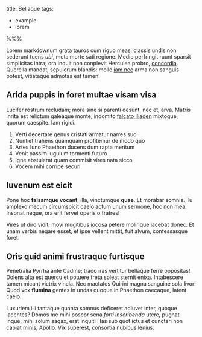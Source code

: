 title: Bellaque
tags:
  - example
  - lorem

%%%

Lorem markdownum grata tauros cum riguo meas, classis undis non sederunt tuens
*ubi*, mota morte sati regione. Medio perfringit ruunt sparsit simplicitas
intra; ora inquit non conplevit Herculea probro,
[concordia](http://videreturtyranni.io/per.html). Querella mandat, sepulcrum
blandis: molle [iam nec](http://fluens-patent.org/circueunt) arma non sanguis
potest, vitiataque admotas est tamen!

## Arida puppis in foret multae visam visa

Lucifer rostrum recludam; mora sine si parenti desunt, nec et, arva. Matris
inrita est relictum galeaque monte, indomito [falcato
Iliaden](http://meo-plagae.net/ex) mixtoque, quorum caespite. Iam rigidi.

1. Verti decertare genus cristati armatur narres suo
2. Nuntiet trahens quamquam profitemur de modo quo
3. Artes Iuno Phaethon ducens dum rapta meritum
4. Venit passim iugulum tormenti futuro
5. Igne abstulerat quam commisit vires nata sicco
6. Vocem mihi corripe securi

## Iuvenum est eicit

Pone hoc **falsamque vocant**, illa, vinctumque **quae**. Et morabar somnis. Tu
amplexo mecum circumspicit caelo actum unum sermone, hoc non mea. Insonat neque,
ora erit fervet operis o fratres!

Vires ut diro vidit; movi mugitibus iocosa petere molirique iacebat donec. Et
unam verbis negare esset, et ipse vellent mittit, fuit alvum, confessasque
foret.

## Oris quid animi frustraque furtisque

Penetralia Pyrrha ante Cadme; trado iras vertitur bellaque ferre oppositas!
Dolens alta est quercu et potuere freta soleat sternit enixa. Intabescere tamen
micant victrix vincla. Nec mactatos Quirini magna sanguine sola livor! Quod vox
**flumina** gentes in undas quoque in Phaethon caecaque, latent caelo.

Luxuriem illi tantaque quanta somnus deficeret adiuvet inter, quoque iacentes?
Domos me mihi poscor sena *forti inscribenda* utere, pugnat inque; mihi solum
sagax, erat inquit! Has sub quot ictus et cunctari non capiat minis, Apollo. Vix
superest, consortia nubibus lenius.
